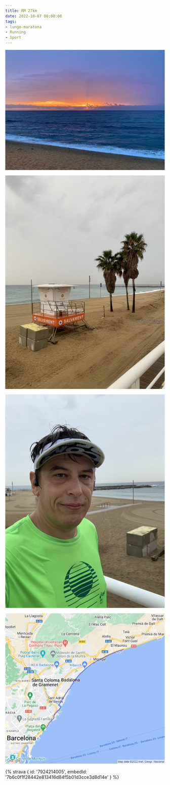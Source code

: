 ```yaml
---
title: RM 27km
date: 2022-10-07 00:00:00
tags:
- lungo-maratona
- Running
- Sport
---
```


![](images/IMG_0467.jpg)

![](images/IMG_0470.jpg)

![](images/IMG_0471-rotated.jpg)

![](images/20221007-activity-map.png)

{% strava { id: '7924214005', embedId: '7b6c0f1f28442e813416d84f5b01d3cce3d8d14e' } %}
